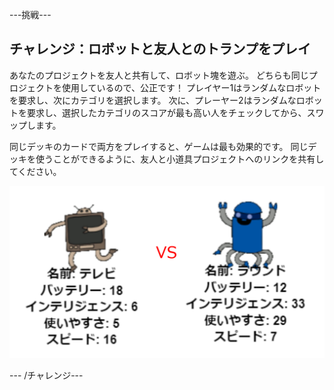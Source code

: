 \---挑戦\---

## チャレンジ：ロボットと友人とのトランプをプレイ

あなたのプロジェクトを友人と共有して、ロボット塊を遊ぶ。 どちらも同じプロジェクトを使用しているので、公正です！ プレイヤー1はランダムなロボットを要求し、次にカテゴリを選択します。 次に、プレーヤー2はランダムなロボットを要求し、選択したカテゴリのスコアが最も高い人をチェックしてから、スワップします。

同じデッキのカードで両方をプレイすると、ゲームは最も効果的です。 同じデッキを使うことができるように、友人と小道具プロジェクトへのリンクを共有してください。

![スクリーンショット](images/robotrumps-play.png)

\--- /チャレンジ\---